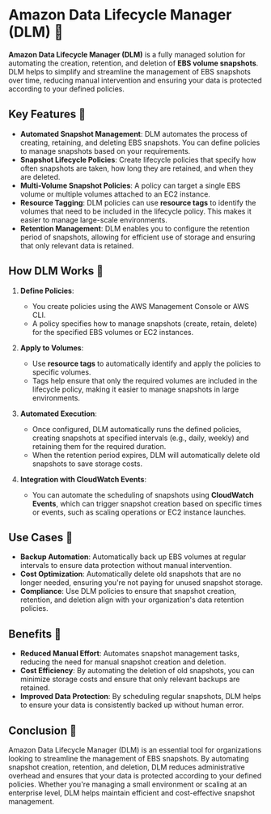 # **Amazon Data Lifecycle Manager (DLM) 📅**

**Amazon Data Lifecycle Manager (DLM)** is a fully managed solution for automating the creation, retention, and deletion of **EBS volume snapshots**. DLM helps to simplify and streamline the management of EBS snapshots over time, reducing manual intervention and ensuring your data is protected according to your defined policies.

## **Key Features** 🌟

- **Automated Snapshot Management**: DLM automates the process of creating, retaining, and deleting EBS snapshots. You can define policies to manage snapshots based on your requirements.
- **Snapshot Lifecycle Policies**: Create lifecycle policies that specify how often snapshots are taken, how long they are retained, and when they are deleted.
- **Multi-Volume Snapshot Policies**: A policy can target a single EBS volume or multiple volumes attached to an EC2 instance.
- **Resource Tagging**: DLM policies can use **resource tags** to identify the volumes that need to be included in the lifecycle policy. This makes it easier to manage large-scale environments.
- **Retention Management**: DLM enables you to configure the retention period of snapshots, allowing for efficient use of storage and ensuring that only relevant data is retained.

## **How DLM Works 🔄**

1. **Define Policies**:

   - You create policies using the AWS Management Console or AWS CLI.
   - A policy specifies how to manage snapshots (create, retain, delete) for the specified EBS volumes or EC2 instances.

2. **Apply to Volumes**:

   - Use **resource tags** to automatically identify and apply the policies to specific volumes.
   - Tags help ensure that only the required volumes are included in the lifecycle policy, making it easier to manage snapshots in large environments.

3. **Automated Execution**:

   - Once configured, DLM automatically runs the defined policies, creating snapshots at specified intervals (e.g., daily, weekly) and retaining them for the required duration.
   - When the retention period expires, DLM will automatically delete old snapshots to save storage costs.

4. **Integration with CloudWatch Events**:
   - You can automate the scheduling of snapshots using **CloudWatch Events**, which can trigger snapshot creation based on specific times or events, such as scaling operations or EC2 instance launches.

## **Use Cases 🎯**

- **Backup Automation**: Automatically back up EBS volumes at regular intervals to ensure data protection without manual intervention.
- **Cost Optimization**: Automatically delete old snapshots that are no longer needed, ensuring you're not paying for unused snapshot storage.
- **Compliance**: Use DLM policies to ensure that snapshot creation, retention, and deletion align with your organization's data retention policies.

## **Benefits 🚀**

- **Reduced Manual Effort**: Automates snapshot management tasks, reducing the need for manual snapshot creation and deletion.
- **Cost Efficiency**: By automating the deletion of old snapshots, you can minimize storage costs and ensure that only relevant backups are retained.
- **Improved Data Protection**: By scheduling regular snapshots, DLM helps to ensure your data is consistently backed up without human error.

## **Conclusion 🏁**

Amazon Data Lifecycle Manager (DLM) is an essential tool for organizations looking to streamline the management of EBS snapshots. By automating snapshot creation, retention, and deletion, DLM reduces administrative overhead and ensures that your data is protected according to your defined policies. Whether you're managing a small environment or scaling at an enterprise level, DLM helps maintain efficient and cost-effective snapshot management.

